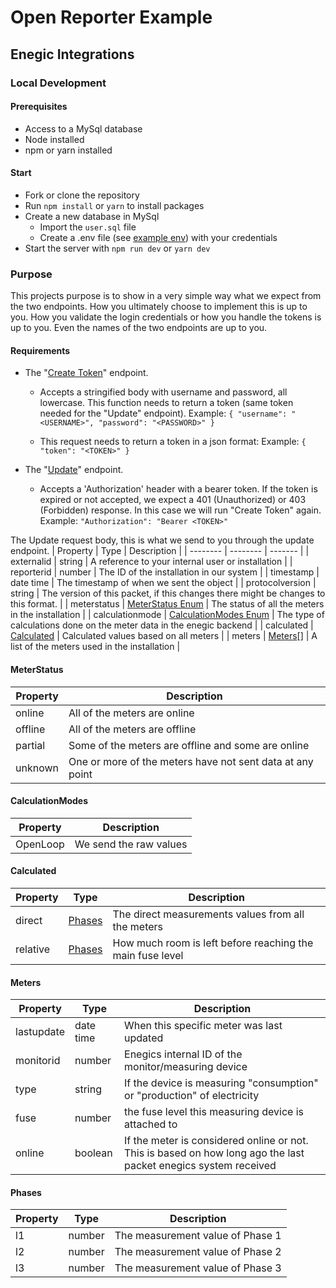 # Open Reporter Example

## Enegic Integrations
### Local Development
#### Prerequisites
* Access to a MySql database
* Node installed
* npm or yarn installed

#### Start
* Fork or clone the repository
*  Run `npm install` or `yarn` to install packages
*  Create a new database in MySql
    * Import the `user.sql` file
    * Create a .env file (see [example env](.env.example)) with your credentials
* Start the server with `npm run dev` or `yarn dev`

### Purpose

This projects purpose is to show in a very simple way what we expect from the two endpoints. How you ultimately choose to implement this is up to you. How you validate the login credentials or how you handle the tokens is up to you. Even the names of the two endpoints are up to you.

#### Requirements
* The "[Create Token](/requests/createToken.js)" endpoint.
    
    * Accepts a stringified body with username and password, all lowercase. This function needs to return a token (same token needed for the "Update" endpoint).
    Example: `{ "username": "<USERNAME>", "password": "<PASSWORD>" }`

    * This request needs to return a token in a json format:
    Example: `{ "token": "<TOKEN>" }`

* The "[Update](/requests/update.js)" endpoint.
    * Accepts a 'Authorization' header with a bearer token. If the token is expired or not accepted, we expect a 401 (Unauthorized) or 403 (Forbidden) response. In this case we will run "Create Token" again.
    Example: `"Authorization": "Bearer <TOKEN>"`

The Update request body, this is what we send to you through the update endpoint.
| Property | Type | Description |
| -------- | -------- | ------- | 
| externalid | string | A reference to your internal user or installation |
| reporterid | number | The ID of the installation in our system |
| timestamp | date time | The timestamp of when we sent the object |
| protocolversion | string | The version of this packet, if this changes there might be changes to this format. |
| meterstatus | [MeterStatus Enum](#meterstatus) | The status of all the meters in the installation |
| calculationmode | [CalculationModes Enum](#calculationmodes) | The type of calculations done on the meter data in the enegic backend |
| calculated | [Calculated](#calculated) | Calculated values based on all meters |
| meters | [Meters](#meters)[] | A list of the meters used in the installation |

#### MeterStatus

| Property | Description |
| -------- |------- |
| online | All of the meters are online |
| offline | All of the meters are offline |
| partial | Some of the meters are offline and some are online |
| unknown | One or more of the meters have not sent data at any point |

#### CalculationModes

| Property | Description |
| -------- |------- |
| OpenLoop | We send the raw values |

#### Calculated

| Property | Type | Description |
| -------- |------- | --------- |
| direct | [Phases](#phases) | The direct measurements values from all the meters |
| relative | [Phases](#phases) | How much room is left before reaching the main fuse level |

#### Meters
| Property | Type | Description |
| -------- |------- | ------- |
| lastupdate | date time | When this specific meter was last updated |
| monitorid | number | Enegics internal ID of the monitor/measuring device |
| type | string | If the device is measuring "consumption" or "production" of electricity | 
| fuse | number | the fuse level this measuring device is  attached to |
| online | boolean | If the meter is considered online or not. This is based on how long ago the  last packet enegics system received |

#### Phases
| Property | Type | Description |
| -------- | ------- | ------- |
| l1 | number | The measurement value of Phase 1 |
| l2 | number | The measurement value of Phase 2 |
| l3 | number | The measurement value of Phase 3 |